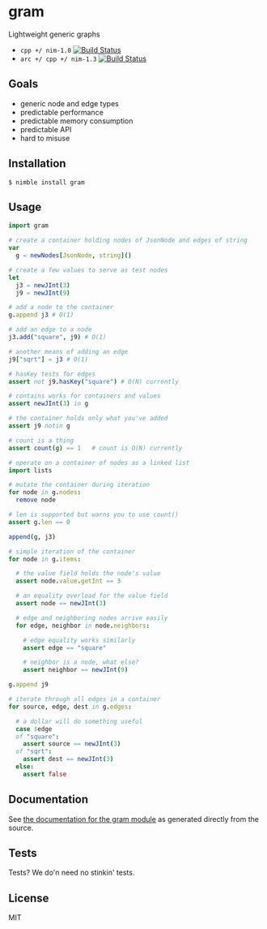 # gram
Lightweight generic graphs

- `cpp +/ nim-1.0` [![Build Status](https://travis-ci.org/disruptek/gram.svg?branch=master)](https://travis-ci.org/disruptek/gram)
- `arc +/ cpp +/ nim-1.3` [![Build Status](https://travis-ci.org/disruptek/gram.svg?branch=devel)](https://travis-ci.org/disruptek/gram)

## Goals
- generic node and edge types
- predictable performance
- predictable memory consumption
- predictable API
- hard to misuse

## Installation
```
$ nimble install gram
```

## Usage
```nim
import gram

# create a container holding nodes of JsonNode and edges of string
var
  g = newNodes[JsonNode, string]()

# create a few values to serve as test nodes
let
  j3 = newJInt(3)
  j9 = newJInt(9)

# add a node to the container
g.append j3 # O(1)

# add an edge to a node
j3.add("square", j9) # O(1)

# another means of adding an edge
j9["sqrt"] = j3 # O(1)

# hasKey tests for edges
assert not j9.hasKey("square") # O(N) currently

# contains works for containers and values
assert newJInt(3) in g

# the container holds only what you've added
assert j9 notin g

# count is a thing
assert count(g) == 1   # count is O(N) currently

# operate on a container of nodes as a linked list
import lists

# mutate the container during iteration
for node in g.nodes:
  remove node

# len is supported but warns you to use count()
assert g.len == 0

append(g, j3)

# simple iteration of the container
for node in g.items:

  # the value field holds the node's value
  assert node.value.getInt == 3

  # an equality overload for the value field
  assert node == newJInt(3)

  # edge and neighboring nodes arrive easily
  for edge, neighbor in node.neighbors:

    # edge equality works similarly
    assert edge == "square"

    # neighbor is a node, what else?
    assert neighbor == newJInt(9)

g.append j9

# iterate through all edges in a container
for source, edge, dest in g.edges:

  # a dollar will do something useful
  case $edge
  of "square":
    assert source == newJInt(3)
  of "sqrt":
    assert dest == newJInt(3)
  else:
    assert false

```

## Documentation
See [the documentation for the gram module](https://disruptek.github.io/gram/gram.html) as generated directly from the source.

## Tests
Tests?  We do'n need no stinkin' tests.

## License
MIT
